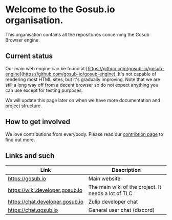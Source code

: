 # Welcome to the Gosub.io organisation.

This organisation contains all the repositories concerning the Gosub Browser engine. 


## Current status

Our main web engine can be found at [https://github.com/gosub-io/gosub-engine](https://github.com/gosub-io/gosub-engine). It's not capable of rendering most HTML sites, but it's gradually improving. Note that we are still a long way off from a decent browser so do not expect anything you can use except for testing purposes.

We will update this page later on when we have more documentation and project structure.


## How to get involved

We love contributions from everybody. Please read our [contribtion page](https://gosub.io/contribute/) to find out more.

## Links and such


| Link | Description |
| ------- | --------- |
| https://gosub.io   | Main website |
| https://wiki.developer.gosub.io     | The main wiki of the project. It needs a lot of TLC    |
| https://chat.developer.gosub.io | Zulip developer chat |
| https://chat.gosub.io | General user chat (discord) |
